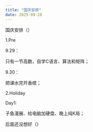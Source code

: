 ```yaml
---
title: "国庆安排"
date: 2025-09-28
---
```


国庆安排（）

1.Pre

9.29：

只有一节高数，自学C语言、算法和矩阵；

9.30：

把课水完开香槟；

2.Holiday

Day1:

子鱼漫展、给电脑加硬盘、晚上纯K局；

后面还没想好（）
